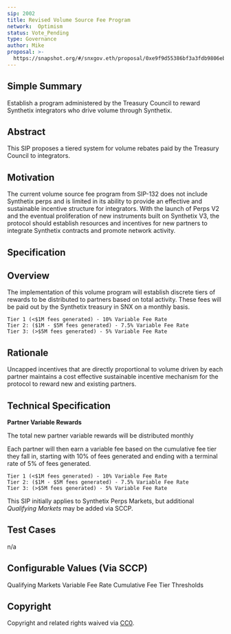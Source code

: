 ```yaml
---
sip: 2002
title: Revised Volume Source Fee Program
network:  Optimism
status: Vote_Pending
type: Governance
author: Mike
proposal: >-
  https://snapshot.org/#/snxgov.eth/proposal/0xe9f9d55386bf3a3fdb9806ebd24c311e2a139418b165bb521994a4bdc2466ea5
---
```


## Simple Summary
Establish a program administered by the Treasury Council to reward Synthetix integrators who drive volume through Synthetix.


## Abstract
This SIP proposes a tiered system for volume rebates paid by the Treasury Council to integrators. 

## Motivation
The current volume source fee program from SIP-132 does not include Synthetix perps and is limited in its ability to provide an effective and sustainable incentive structure for integrators. With the launch of Perps V2 and the eventual proliferation of new instruments built on Synthetix V3, the protocol should establish resources and incentives for new partners to integrate Synthetix contracts and promote network activity. 


## Specification

## Overview

The implementation of this volume program will establish discrete tiers of rewards to be distributed to partners based on total activity. These fees will be paid out by the Synthetix treasury in SNX on a monthly basis. 
    
    Tier 1 (<$1M fees generated) - 10% Variable Fee Rate
    Tier 2: ($1M - $5M fees generated) - 7.5% Variable Fee Rate
    Tier 3: (>$5M fees generated) - 5% Variable Fee Rate 

## Rationale
Uncapped incentives that are directly proportional to volume driven by each partner maintains a cost effective sustainable incentive mechanism for the protocol to reward new and existing partners.

## Technical Specification

**Partner Variable Rewards**

The total new partner variable rewards will be distributed monthly

Each partner will then earn a variable fee based on the cumulative fee tier they fall in, starting with 10% of fees generated and ending with a terminal rate of 5% of fees generated. 
    
    Tier 1 (<$1M fees generated) - 10% Variable Fee Rate
    Tier 2: ($1M - $5M fees generated) - 7.5% Variable Fee Rate
    Tier 3: (>$5M fees generated) - 5% Variable Fee Rate 

This SIP initially applies to Synthetix Perps Markets, but additional _Qualifying Markets_ may be added via SCCP. 

## Test Cases

n/a

## Configurable Values (Via SCCP)

Qualifying Markets
Variable Fee Rate
Cumulative Fee Tier Thresholds

## Copyright

Copyright and related rights waived via [CC0](https://creativecommons.org/publicdomain/zero/1.0/).
